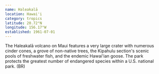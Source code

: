 ```yaml
---
name: Haleakalā
location: Hawai'i
category: tropics
latitude: 20.72°N
longitude: 156.17°W
established: 1961-07-01
---
```


The Haleakalā volcano on Maui features a very large crater with numerous cinder cones, a grove of non-native trees, the Kipahulu section's scenic pools of freshwater fish, and the endemic Hawai'ian goose. The park protects the greatest number of endangered species within a U.S. national park. (BR)
